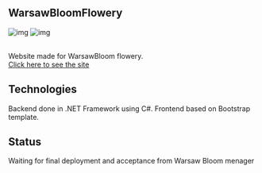 ## WarsawBloomFlowery
![img](https://i.imgur.com/9bSRrxi.png)
![img](https://i.imgur.com/mzZagYX.png)

<br/>Website made for WarsawBloom flowery.<br/>
[Click here to see the site](https://warsawbloom.com)
## Technologies

 Backend done in .NET Framework using C#. Frontend based on Bootstrap template.

## Status

Waiting for final deployment and acceptance from Warsaw Bloom menager

